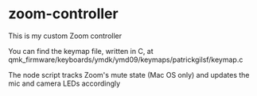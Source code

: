 # zoom-controller
This is my custom Zoom controller

You can find the keymap file, written in C, at qmk_firmware/keyboards/ymdk/ymd09/keymaps/patrickgilsf/keymap.c

The node script tracks Zoom's mute state (Mac OS only) and updates the mic and camera LEDs accordingly
